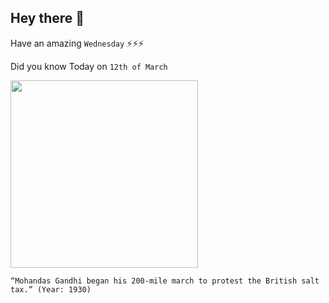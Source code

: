 ## Hey there 👋
Have an amazing `Wednesday` ⚡⚡⚡

Did you know Today on `12th of March`
 
 [<img src="https://upfront.scholastic.com/content/dam/classroom-magazines/upfront/issues/2019-20/090219/p18-21-timespast-gandhi/UPF090219-TP-hero.jpg" width="300" />](https://www.history.com/topics/india/salt-march#:~:text=The%20Salt%20March%2C%20which%20took,distance%20of%20some%20240%20miles.) 
 ```
“Mohandas Gandhi began his 200-mile march to protest the British salt tax.” (Year: 1930)
```
